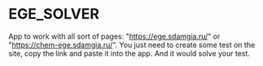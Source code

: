# EGE_SOLVER
App to work with all sort of pages: "https://ege.sdamgia.ru/" or "https://chem-ege.sdamgia.ru/". You just need to create some test on the site, copy the link and paste it into the app. And it would solve your test.
